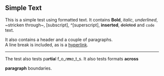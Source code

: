 ﻿## Simple Text

This is a simple test using formatted text\. It contains **Bold**, *italic*, _underlined_, ~stricken through~, [subscript], ^[superscript], __inserted__, ~~deleted~~ and `code` text\.

It also contains a header and a couple of paragraphs\.  
A line break is included, as is a [hyperlink](https://lab.tagroot.io/)\.

--------------------------------------------------------------------------------

The test also tests pa**rtia**l f_o_*_r_****_m_****_a_*_t_s\. It also tests formats **across**

**paragraph** boundaries\.

